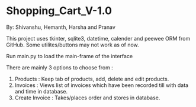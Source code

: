 # Shopping_Cart_V-1.0
By: Shivanshu, Hemanth, Harsha and Pranav

This project uses tkinter, sqlite3, datetime, calender and peewee ORM from GitHub.
Some utilites/buttons may not work as of now.

Run main.py to load the main-frame of the interface

There are mainly 3 options to choose from :
1. Products : Keep tab of products, add, delete and edit products.
2. Invoices : Views list of invoices which have been recorded till with data and time in database.
3. Create Invoice : Takes/places order and stores in database.

